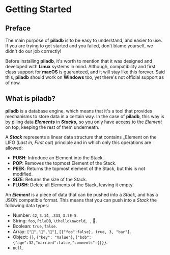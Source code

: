 # Getting Started

## Preface

The main purpose of **piladb** is to be easy to understand, and easier to use. If you are trying to get started and you failed, don't blame yourself, we didn't do our job correctly!

Before installing **piladb**, it's worth to mention that it was designed and developed with **Linux** systems in mind. Although, compatibility and first class support for **macOS** is guaranteed, and it will stay like this forever. Said this, **piladb** should work on **Windows** too, yet there's not official support as of now.

## What is piladb?

**piladb** is a database engine, which means that it's a tool that provides mechanisms to store data in a certain way. In the case of **piladb**, this way is by piling data **_Elements_** in **_Stacks_,** so you only have access to the _Element_ on top, keeping the rest of them underneath. 


A **_Stack_** represents a linear data structure that contains _Element on the LIFO (_Last in, First out_) principle and in which only this operations are allowed:

* **PUSH**: Introduce an Element into the Stack. 
* **POP**: Removes the topmost Element of the Stack.
* **PEEK**: Returns the topmost element of the Stack, but this is not modified.
* **SIZE**: Returns the size of the Stack.
* **FLUSH**: Delete all Elements of the Stack, leaving it empty.

An **_Element_** is a piece of data that can be pushed into a _Stack_, and has a JSON compatible format. This means that you can push into a _Stack_ the following data types:

* Number: `42`, `3.14`, `.333`, `3.7E-5`.
* String: `foo`, `PilaDB`, `\thello\nworld`, ` `, 💾.
* Boolean: `true`, `false`.
* Array: `["🍎","🍊","🍋"]`, `[{"foo":false}, true, 3, "bar"]`.
* Object: `{}`, `{"key": "Value"}`, `{"bob":{"age":32,"married":false,"comments":{}}}`.
* `null`.




